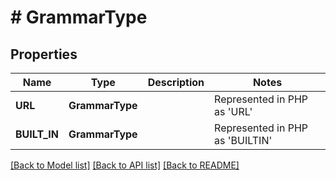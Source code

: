 # # GrammarType

## Properties

Name | Type | Description | Notes
------------ | ------------- | ------------- | -------------
| **URL** | **GrammarType** |  | Represented in PHP as 'URL' |
| **BUILT_IN** | **GrammarType** |  | Represented in PHP as 'BUILTIN' |

[[Back to Model list]](../../README.md#models) [[Back to API list]](../../README.md#endpoints) [[Back to README]](../../README.md)
